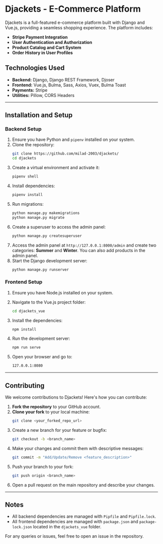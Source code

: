 # Djackets - E-Commerce Platform

Djackets is a full-featured e-commerce platform built with Django and Vue.js, providing a seamless shopping experience. The platform includes:

- **Stripe Payment Integration**
- **User Authentication and Authorization**
- **Product Catalog and Cart System**
- **Order History in User Profiles**

## Technologies Used

- **Backend:** Django, Django REST Framework, Djoser
- **Frontend:** Vue.js, Bulma, Sass, Axios, Vuex, Bulma Toast
- **Payments:** Stripe
- **Utilities:** Pillow, CORS Headers

---

## Installation and Setup

### Backend Setup

1. Ensure you have Python and `pipenv` installed on your system.
2. Clone the repository:
   ```bash
   git clone https://github.com/milad-2003/djackets/
   cd djackets
   ```
3. Create a virtual environment and activate it:
   ```bash
   pipenv shell
   ```
4. Install dependencies:
   ```bash
   pipenv install
   ```
5. Run migrations:
   ```bash
   python manage.py makemigrations
   python manage.py migrate
   ```
6. Create a superuser to access the admin panel:
   ```bash
   python manage.py createsuperuser
   ```
7. Access the admin panel at `http://127.0.0.1:8000/admin` and create two categories: **Summer** and **Winter**. You can also add products in the admin panel.
8. Start the Django development server:
   ```bash
   python manage.py runserver
   ```

### Frontend Setup

1. Ensure you have Node.js installed on your system.
   
2. Navigate to the Vue.js project folder:
   ```bash
   cd djackets_vue
   ```

3. Install the dependencies:
   ```bash
   npm install
   ```

4. Run the development server:
   ```bash
   npm run serve
   ```

5. Open your browser and go to:
   ```bash
   127.0.0.1:8080
   ```

---

## Contributing

We welcome contributions to Djackets! Here's how you can contribute:

1. **Fork the repository** to your GitHub account.
2. **Clone your fork** to your local machine:
   ```bash
   git clone <your_forked_repo_url>
   ```
3. Create a new branch for your feature or bugfix:
   ```bash
   git checkout -b <branch_name>
   ```
4. Make your changes and commit them with descriptive messages:
   ```bash
   git commit -m "Add/Update/Remove <feature_description>"
   ```
5. Push your branch to your fork:
   ```bash
   git push origin <branch_name>
   ```
6. Open a pull request on the main repository and describe your changes.

---

## Notes

- All backend dependencies are managed with `Pipfile` and `Pipfile.lock`.
- All frontend dependencies are managed with `package.json` and `package-lock.json` located in the `djackets_vue` folder.

For any queries or issues, feel free to open an issue in the repository.
